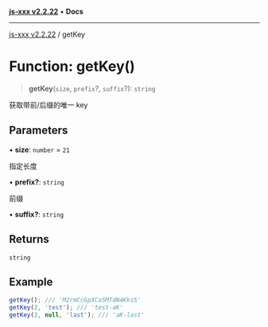 [**js-xxx v2.2.22**](../README.md) • **Docs**

***

[js-xxx v2.2.22](../README.md) / getKey

# Function: getKey()

> **getKey**(`size`, `prefix`?, `suffix`?): `string`

获取带前/后缀的唯一 key

## Parameters

• **size**: `number` = `21`

指定长度

• **prefix?**: `string`

前缀

• **suffix?**: `string`

## Returns

`string`

## Example

```ts
getKey(); /// 'M2rmCcGpXCa5MTdN4Kks5'
getKey(2, 'test'); /// 'test-aK'
getKey(2, null, 'last'); /// 'aK-last'
```

